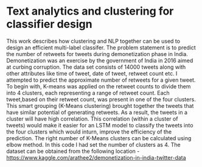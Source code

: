 # Text analytics and clustering for classifier design

This work describes how clustering and NLP together can be used to design an efficient multi-label classifer. The problem statement is to predict the number of retweets for tweets during demonetization phase in India. Demonetization was an exercise by the government of India in 2016 aimed at curbing corruption. 
The data set consists of 14000 tweets along with other attributes like time of tweet, date of tweet, retweet count etc. I attempted to predict the approximate number of retweets for a given tweet. 
To begin with, K-means was applied on the retweet counts to divide them into 4 clusters, each representing a range of retweet count. Each tweet,based on their retweet count, was present in one of the four clusters. 
This smart grouping (K-Means clustering) brought together the tweets that have similar potential of generating retweets.
As a result, the tweets in a cluster will have high correlation. This correlation (within a cluster of tweets) would make it easier for an LSTM model to classify the tweets into the four clusters which would inturn, improve the efficiency of the prediction. 
The right number of K-Means clusters can be calculated using elbow method. In this code I had set the number of clusters as 4. 
The dataset can be obtained from the following location -
https://www.kaggle.com/arathee2/demonetization-in-india-twitter-data

